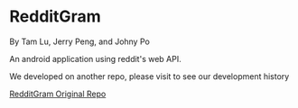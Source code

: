 # RedditGram
By Tam Lu, Jerry Peng, and Johny Po

An android application using reddit's web API.

We developed on another repo, please visit to see our development history

[RedditGram Original Repo](https://github.com/jawhnypoh/RedditGram/)
